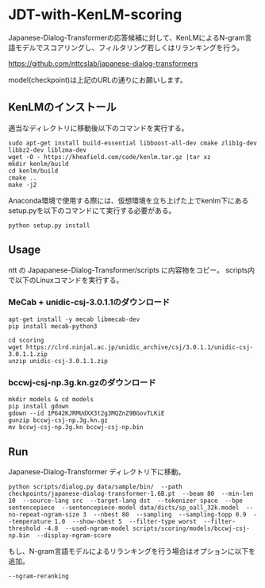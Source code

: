 # JDT-with-KenLM-scoring
Japanese-Dialog-Transformerの応答候補に対して、KenLMによるN-gram言語モデルでスコアリングし、フィルタリング若しくはリランキングを行う。

https://github.com/nttcslab/japanese-dialog-transformers

model(checkpoint)は上記のURLの通りにお願いします。

## KenLMのインストール
適当なディレクトリに移動後以下のコマンドを実行する。
```
sudo apt-get install build-essential libboost-all-dev cmake zlib1g-dev libbz2-dev liblzma-dev
wget -O - https://kheafield.com/code/kenlm.tar.gz |tar xz
mkdir kenlm/build
cd kenlm/build
cmake ..
make -j2
```

Anaconda環境で使用する際には、仮想環境を立ち上げた上でkenlm下にあるsetup.pyを以下のコマンドにて実行する必要がある。
```
python setup.py install
```

## Usage
ntt の Japapanese-Dialog-Transformer/scripts に内容物をコピー。
scripts内で以下のLinuxコマンドを実行する。

### MeCab + unidic-csj-3.0.1.1のダウンロード
```
apt-get install -y mecab libmecab-dev
pip install mecab-python3

cd scoring
wget https://clrd.ninjal.ac.jp/unidic_archive/csj/3.0.1.1/unidic-csj-3.0.1.1.zip
unzip unidic-csj-3.0.1.1.zip
```

### bccwj-csj-np.3g.kn.gzのダウンロード
```
mkdir models & cd models
pip install gdown
gdown --id 1P642KJRMUdXX3t2g3MQZnZ9BGovTLKiE
gunzip bccwj-csj-np.3g.kn.gz
mv bccwj-csj-np.3g.kn bccwj-csj-np.bin
```

## Run
Japanese-Dialog-Transformer ディレクトリ下に移動。
```
python scripts/dialog.py data/sample/bin/  --path checkpoints/japanese-dialog-transformer-1.6B.pt  --beam 80  --min-len 10  --source-lang src  --target-lang dst  --tokenizer space  --bpe sentencepiece  --sentencepiece-model data/dicts/sp_oall_32k.model  --no-repeat-ngram-size 3  --nbest 80  --sampling  --sampling-topp 0.9  --temperature 1.0  --show-nbest 5  --filter-type worst  --filter-threshold -4.8  --used-ngram-model scripts/scoring/models/bccwj-csj-np.bin  --display-ngram-score
```
もし、N-gram言語モデルによるリランキングを行う場合はオプションに以下を追加。
```
--ngram-reranking
```
